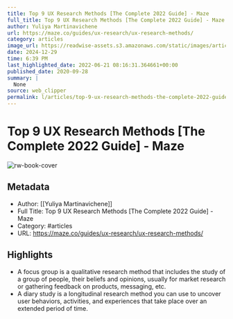 ```yaml
---
title: Top 9 UX Research Methods [The Complete 2022 Guide] - Maze
full_title: Top 9 UX Research Methods [The Complete 2022 Guide] - Maze
author: Yuliya Martinavichene
url: https://maze.co/guides/ux-research/ux-research-methods/
category: articles
image_url: https://readwise-assets.s3.amazonaws.com/static/images/article3.5c705a01b476.png
date: 2024-12-29
time: 6:39 PM
last_highlighted_date: 2022-06-21 08:16:31.364661+00:00
published_date: 2020-09-28
summary: |
  None
source: web_clipper
permalink: l/articles/top-9-ux-research-methods-the-complete-2022-guide-maze
---
```

# Top 9 UX Research Methods [The Complete 2022 Guide] - Maze

![rw-book-cover](https://readwise-assets.s3.amazonaws.com/static/images/article3.5c705a01b476.png)

## Metadata
- Author: [[Yuliya Martinavichene]]
- Full Title: Top 9 UX Research Methods [The Complete 2022 Guide] - Maze
- Category: #articles
- URL: https://maze.co/guides/ux-research/ux-research-methods/

## Highlights
- A focus group is a qualitative research method that includes the study of a group of people, their beliefs and opinions, usually for market research or gathering feedback on products, messaging, etc.
- A diary study is a longitudinal research method you can use to uncover user behaviors, activities, and experiences that take place over an extended period of time.


